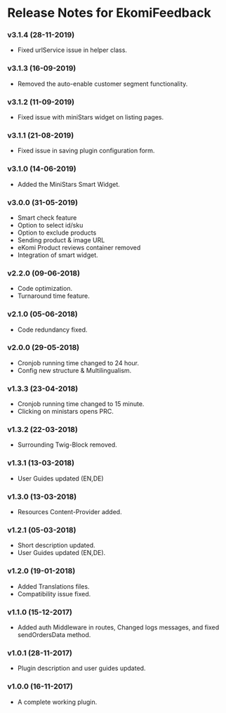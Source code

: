 # Release Notes for EkomiFeedback

### v3.1.4 (28-11-2019)
- Fixed urlService issue in helper class.

### v3.1.3 (16-09-2019)
- Removed the auto-enable customer segment functionality.

### v3.1.2 (11-09-2019)
- Fixed issue with miniStars widget on listing pages.

### v3.1.1 (21-08-2019)
- Fixed issue in saving plugin configuration form.

### v3.1.0 (14-06-2019)
- Added the MiniStars Smart Widget.

### v3.0.0 (31-05-2019)
- Smart check feature
- Option to select id/sku
- Option to exclude products
- Sending product & image URL
- eKomi Product reviews container removed
- Integration of smart widget. 

### v2.2.0 (09-06-2018)
- Code optimization.
- Turnaround time feature.

### v2.1.0 (05-06-2018)
- Code redundancy fixed.

### v2.0.0 (29-05-2018)
- Cronjob running time changed to 24 hour.
- Config new structure & Multilingualism.

### v1.3.3 (23-04-2018)
- Cronjob running time changed to 15 minute.
- Clicking on ministars opens PRC.

### v1.3.2 (22-03-2018)
- Surrounding Twig-Block removed.

### v1.3.1 (13-03-2018)
- User Guides updated (EN,DE)

### v1.3.0 (13-03-2018)
- Resources Content-Provider added.

### v1.2.1 (05-03-2018)
- Short description updated.
- User Guides updated (EN,DE).

### v1.2.0 (19-01-2018)
- Added Translations files.
- Compatibility issue fixed.

### v1.1.0 (15-12-2017)
- Added auth Middleware in routes, Changed logs messages, and fixed sendOrdersData method.

### v1.0.1 (28-11-2017)
- Plugin description and user guides updated.

### v1.0.0 (16-11-2017)
- A complete working plugin.